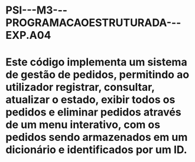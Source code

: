 # PSI---M3---PROGRAMACAOESTRUTURADA---EXP.A04

<h1> Este código implementa um sistema de gestão de pedidos, permitindo ao utilizador registrar, consultar, atualizar o estado, exibir todos os pedidos e eliminar pedidos através de um menu interativo, com os pedidos sendo armazenados em um dicionário e identificados por um ID. </h1>
